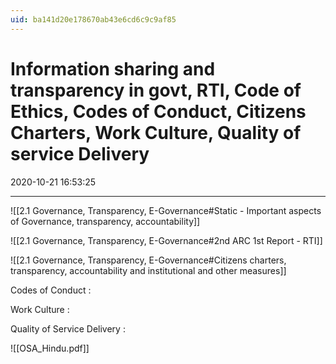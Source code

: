 ```yaml
---
uid: ba141d20e178670ab43e6cd6c9c9af85
---
```


# Information sharing and transparency in govt, RTI, Code of Ethics, Codes of Conduct, Citizens Charters, Work Culture, Quality of service Delivery
2020-10-21 16:53:25

---

![[2.1 Governance, Transparency, E-Governance#Static - Important aspects of Governance, transparency, accountability]]

![[2.1 Governance, Transparency, E-Governance#2nd ARC 1st Report - RTI]]

![[2.1 Governance, Transparency, E-Governance#Citizens charters, transparency, accountability and institutional and other measures]]

Codes of Conduct :  

Work Culture : 

Quality of Service Delivery : 

![[OSA_Hindu.pdf]]